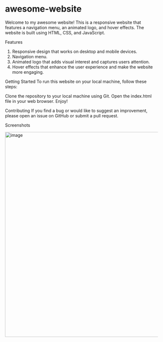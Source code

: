 # awesome-website

Welcome to my awesome website! This is a responsive website that features a navigation menu, an animated logo, and hover effects. The website is built using HTML, CSS, and JavaScript.

Features
1. Responsive design that works on desktop and mobile devices.
2. Navigation menu.
3. Animated logo that adds visual interest and captures users attention.
4. Hover effects that enhance the user experience and make the website more engaging.

Getting Started
To run this website on your local machine, follow these steps:

Clone the repository to your local machine using Git.
Open the index.html file in your web browser.
Enjoy!

Contributing
If you find a bug or would like to suggest an improvement, please open an issue on GitHub or submit a pull request.

Screenshots

<img width="676" alt="image" src="https://user-images.githubusercontent.com/28909071/226214413-62a0e79d-2bef-456d-97ac-58c1d5bbc91c.png">
